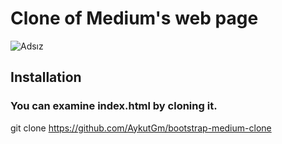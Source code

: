 # Clone of Medium's web page
![Adsız](https://user-images.githubusercontent.com/79155927/151719301-9efccfe1-bcf2-4b1d-ba72-262bea2b3ec5.png)

## Installation
### You can examine index.html by cloning it.

git clone https://github.com/AykutGm/bootstrap-medium-clone

